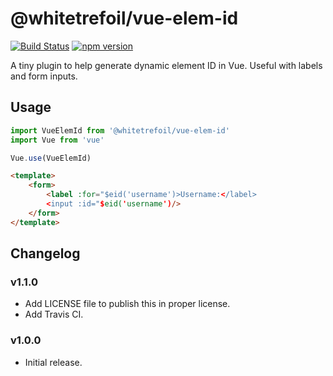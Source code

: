 @whitetrefoil/vue-elem-id
==========

[![Build Status](https://travis-ci.org/whitetrefoil/vue-elem-id.svg?branch=master)](https://travis-ci.org/whitetrefoil/vue-elem-id) [![npm version](https://badge.fury.io/js/%40whitetrefoil%2Fvue-elem-id.svg)](https://badge.fury.io/js/%40whitetrefoil%2Fvue-elem-id)

A tiny plugin to help generate dynamic element ID in Vue.
Useful with labels and form inputs.

Usage
-----

```typescript
import VueElemId from '@whitetrefoil/vue-elem-id'
import Vue from 'vue'

Vue.use(VueElemId)
```

```html
<template>
    <form>
        <label :for="$eid('username')>Username:</label>
        <input :id="$eid('username')/>
    </form>
</template>
```

Changelog
---------

### v1.1.0

* Add LICENSE file to publish this in proper license.
* Add Travis CI.

### v1.0.0

* Initial release.
